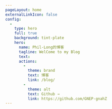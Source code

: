 ```yaml
---
pageLayout: home
externalLinkIcon: false
config:
  -
    type: hero
    full: true
    background: tint-plate
    hero:
      name: Phil-Long的博客
      tagline: WelCome to my Blog
      text: 
      actions:
        -
          theme: brand
          text: 博客
          link: /blog/
        -
          theme: alt
          text: Github →
          link: https://github.com/GNEP-gnahZ
---
```

